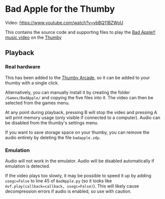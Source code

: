 # Bad Apple for the Thumby
Video: https://www.youtube.com/watch?v=vbBQ11BZWoU

This contains the source code and supporting files to play the [Bad Apple!!](https://en.wikipedia.org/wiki/Bad_Apple!!) [music video](https://www.youtube.com/watch?v=i41KoE0iMYU&t=0s) on the [Thumby](https://thumby.us/)

## Playback

### Real hardware
This has been added to the [Thumby Arcade](https://arcade.thumby.us), so it can be added to your thumby with a single click.

Alternatively, you can manually install it by creating the folder `/Games/BadApple/` and copying the five files into it. The video can then be selected from the games menu.

At any point during playback, pressing B will stop the video and pressing A will print memory usage (only visible if connected to a computer).
Audio can be disabled from the thumby's settings menu.

If you want to save storage space on your thumby, you can remove the audio entirely by deleting the file `badapple.zdp`.

### Emulation
Audio will not work in the emulator. Audio will be disabled automatically if emulation is detected.

If the video plays too slowly, it may be possible to speed it up by adding `usegc=False` to line 45 of `BadApple.py` (so it looks like `mvf.play(callback=callback, usegc=False)`). This will likely cause decompression errors if audio is enabled, so use with caution.
